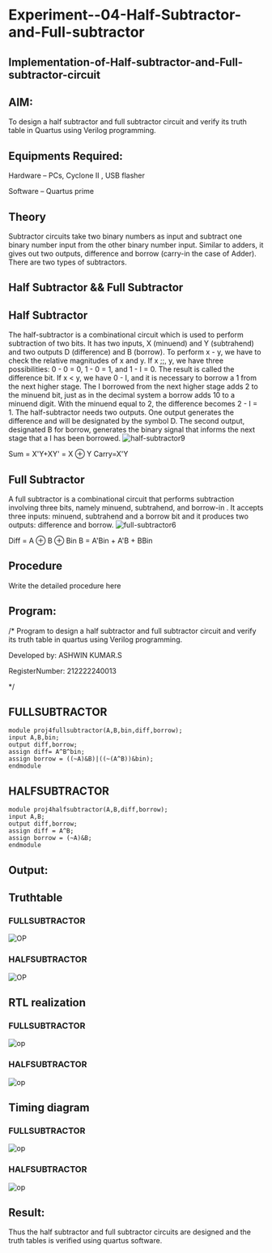 # Experiment--04-Half-Subtractor-and-Full-subtractor
## Implementation-of-Half-subtractor-and-Full-subtractor-circuit
## AIM:
To design a half subtractor and full subtractor circuit and verify its truth table in Quartus using Verilog programming.

## Equipments Required:
 Hardware – PCs, Cyclone II , USB flasher

 Software – Quartus prime
## Theory
Subtractor circuits take two binary numbers as input and subtract one binary number input from the other binary number input. Similar to adders, it gives out two outputs, difference and borrow (carry-in the case of Adder). There are two types of subtractors.

## Half Subtractor && Full Subtractor
## Half Subtractor
The half-subtractor is a combinational circuit which is used to perform subtraction of two bits. It has two inputs, X (minuend) and Y (subtrahend) and two outputs D (difference) and B (borrow). To perform x - y, we have to check the relative magnitudes of x and y. If x ;;, y, we have three possibilities: 0 - 0 = 0, 1 - 0 = 1, and 1 - I = 0. The result is called the difference bit. If x < y, we have 0 - I, and it is necessary to borrow a 1 from the next higher stage. The I borrowed from the next higher stage adds 2 to the minuend bit, just as in the decimal system a borrow adds 10 to a minuend digit. With the minuend equal to 2, the difference becomes 2 - I = 1. The half-subtractor needs two outputs. One output generates the difference and will be designated by the symbol D. The second output, designated B for borrow, generates the binary signal that informs the next stage that a I has been borrowed.
![half-subtractor9](https://user-images.githubusercontent.com/36288975/166112538-58c3bc7c-ee5d-4e6a-ac8d-8e8328efe27a.png)


Sum = X'Y+XY' = X ⊕ Y
Carry=X'Y

## Full Subtractor
A full subtractor is a combinational circuit that performs subtraction involving three bits, namely minuend, subtrahend, and borrow-in . It accepts three inputs: minuend, subtrahend and a borrow bit and it produces two outputs: difference and borrow. 
![full-subtractor6](https://user-images.githubusercontent.com/36288975/166112541-24c68359-3de8-4674-ae22-8272ffc385ed.png)


Diff = A ⊕ B ⊕ Bin B = A'Bin + A'B + BBin

## Procedure



Write the detailed procedure here 


## Program:
/*
Program to design a half subtractor and full subtractor circuit and verify its truth table in quartus using Verilog programming.

Developed by: ASHWIN KUMAR.S

RegisterNumber:  212222240013

*/
## FULLSUBTRACTOR
```
module proj4fullsubtractor(A,B,bin,diff,borrow);
input A,B,bin;
output diff,borrow;
assign diff= A^B^bin;
assign borrow = ((~A)&B)|((~(A^B))&bin);
endmodule
```


## HALFSUBTRACTOR
```
module proj4halfsubtractor(A,B,diff,borrow);
input A,B;
output diff,borrow;
assign diff = A^B;
assign borrow = (~A)&B;
endmodule
```

## Output:

## Truthtable
### FULLSUBTRACTOR
![OP](./TT_FULL.png)

### HALFSUBTRACTOR

![OP](./TT_HALF.png)



##  RTL realization
### FULLSUBTRACTOR
![op](./fullsubtractor_rtl.png)

### HALFSUBTRACTOR

![op](./halfsubtractor_rtl.png)


## Timing diagram 
### FULLSUBTRACTOR
![op](./fullsubtractor_wf.png)

### HALFSUBTRACTOR

![op](./halfsubtractor_Wf.png)


## Result:
Thus the half subtractor and full subtractor circuits are designed and the truth tables is verified using quartus software.
